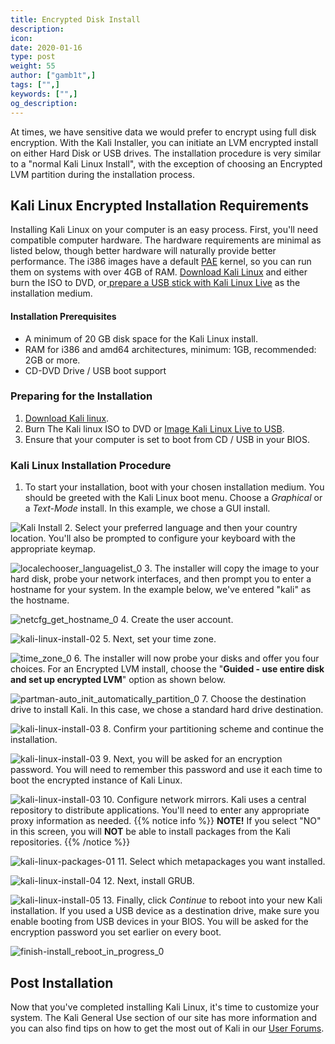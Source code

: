 ```yaml
---
title: Encrypted Disk Install
description:
icon:
date: 2020-01-16
type: post
weight: 55
author: ["gamb1t",]
tags: ["",]
keywords: ["",]
og_description:
---
```


At times, we have sensitive data we would prefer to encrypt using full disk encryption. With the Kali Installer, you can initiate an LVM encrypted install on either Hard Disk or USB drives. The installation procedure is very similar to a "normal Kali Linux Install", with the exception of choosing an Encrypted LVM partition during the installation process.

## Kali Linux Encrypted Installation Requirements

Installing Kali Linux on your computer is an easy process. First, you'll need compatible computer hardware. The hardware requirements are minimal as listed below, though better hardware will naturally provide better performance. The i386 images have a default [PAE](http://en.wikipedia.org/wiki/Physical_Address_Extension) kernel, so you can run them on systems with over 4GB of RAM. [Download Kali Linux](/docs/introduction/download-official-kali-linux-images/) and either burn the ISO to DVD, or[ prepare a USB stick with Kali Linux Live](/docs/usb/kali-linux-live-usb-install/) as the installation medium.

#### Installation Prerequisites

* A minimum of 20 GB disk space for the Kali Linux install.
* RAM for i386 and amd64 architectures, minimum: 1GB, recommended: 2GB or more.
* CD-DVD Drive / USB boot support

### Preparing for the Installation

1. [Download Kali linux](/docs/introduction/download-official-kali-linux-images/).
2. Burn The Kali linux ISO to DVD or [Image Kali Linux Live to USB](/docs/usb/kali-linux-live-usb-install/).
3. Ensure that your computer is set to boot from CD / USB in your BIOS.

### Kali Linux Installation Procedure

1. To start your installation, boot with your chosen installation medium. You should be greeted with the Kali Linux boot menu. Choose a _Graphical_ or a _Text-Mode_ install. In this example, we chose a GUI install.

![Kali Install](kali-encrypted-install-1.png)
2. Select your preferred language and then your country location. You'll also be prompted to configure your keyboard with the appropriate keymap.

![localechooser_languagelist_0](kali-encrypted-install-2.png)
3. The installer will copy the image to your hard disk, probe your network interfaces, and then prompt you to enter a hostname for your system. In the example below, we've entered "kali" as the hostname.

![netcfg_get_hostname_0](kali-user-1.png)
4. Create the user account.

![kali-linux-install-02](kali-encrypted-install-4.png)
5. Next, set your time zone.

![time_zone_0](kali-encrypted-install-5.png)
 6. The installer will now probe your disks and offer you four choices. For an Encrypted LVM install, choose the "**Guided - use entire disk and set up encrypted LVM**" option as shown below.

![partman-auto_init_automatically_partition_0](kali-encrypted-install-6.png)
7. Choose the destination drive to install Kali. In this case, we chose a standard hard drive destination.

![kali-linux-install-03](kali-encrypted-install-7.png)
8. Confirm your partitioning scheme and continue the installation.

![kali-linux-install-03](kali-encrypted-install-8.png)
9. Next, you will be asked for an encryption password. You will need to remember this password and use it each time to boot the encrypted instance of Kali Linux.

![kali-linux-install-03](kali-encrypted-install-9.png)
10. Configure network mirrors. Kali uses a central repository to distribute applications. You'll need to enter any appropriate proxy information as needed.
{{% notice info %}}
**NOTE!** If you select "NO" in this screen, you will **NOT** be able to install packages from the Kali repositories.
{{% /notice %}}

![kali-linux-packages-01](kali-default-packages.png)
11. Select which metapackages you want installed.

![kali-linux-install-04](kali-encrypted-install-10.png)
12. Next, install GRUB.

![kali-linux-install-05](kali-encrypted-install-11.png)
13. Finally, click _Continue_ to reboot into your new Kali installation. If you used a USB device as a destination drive, make sure you enable booting from USB devices in your BIOS. You will be asked for the encryption password you set earlier on every boot.

![finish-install_reboot_in_progress_0](kali-encrypted-install-12.png)

## Post Installation

Now that you've completed installing Kali Linux, it's time to customize your system. The Kali General Use section of our site has more information and you can also find tips on how to get the most out of Kali in our [User Forums](https://forums.kali.org/).
